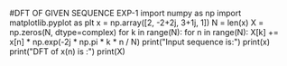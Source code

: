 #DFT OF GIVEN SEQUENCE EXP-1 
import numpy as np 
import matplotlib.pyplot as plt 
x = np.array([2, -2+2j, 3+1j, 1]) 
N = len(x) 
X = np.zeros(N, dtype=complex) 
for k in range(N): 
for n in range(N): 
X[k] += x[n] * np.exp(-2j * np.pi * k * n / N) 
print("Input sequence is:") 
print(x) 
print("DFT of x(n) is :") 
print(X)
